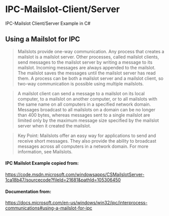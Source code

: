 # IPC-Mailslot-Client/Server
IPC-Mailslot Client/Server Example in C#

## Using a Mailslot for IPC

> Mailslots provide one-way communication. Any process that creates a mailslot is a mailslot server. Other processes, called mailslot clients, send messages to the mailslot server by writing a message to its mailslot. Incoming messages are always appended to the mailslot. The mailslot saves the messages until the mailslot server has read them. A process can be both a mailslot server and a mailslot client, so two-way communication is possible using multiple mailslots.

> A mailslot client can send a message to a mailslot on its local computer, to a mailslot on another computer, or to all mailslots with the same name on all computers in a specified network domain. Messages broadcast to all mailslots on a domain can be no longer than 400 bytes, whereas messages sent to a single mailslot are limited only by the maximum message size specified by the mailslot server when it created the mailslot.

> Key Point: Mailslots offer an easy way for applications to send and receive short messages. They also provide the ability to broadcast messages across all computers in a network domain. For more information, see Mailslots.

#### IPC Mailslot Example copied from:
https://code.msdn.microsoft.com/windowsapps/CSMailslotServer-1ca18b47/sourcecode?fileId=21681&pathId=105306450

#### Documentation from:
https://docs.microsoft.com/en-us/windows/win32/ipc/interprocess-communications#using-a-mailslot-for-ipc
